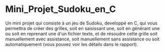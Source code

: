 # Mini_Projet_Sudoku_en_C
Un mini projet qui consiste à un jeu de Sudoku, developpé en C, qui vous permettra de créer des grilles, soit en saisissant une, soit en générant une ou soit en reprenant une d'un fichier texte, et de résoudre cette grille soit manuellement avec assistance, soit manuellement sans assistance ou soit automatiquement (vous pouvez voir les détails dans le rapport).
